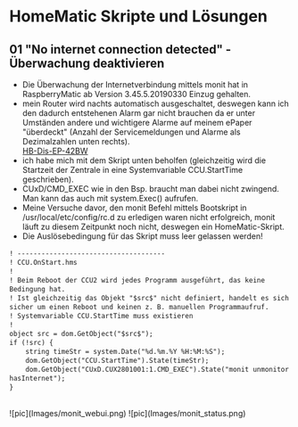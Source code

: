 
# HomeMatic Skripte und Lösungen


## 01 "No internet connection detected" - Überwachung deaktivieren

- Die Überwachung der Internetverbindung mittels monit hat in RaspberryMatic ab Version 3.45.5.20190330 Einzug gehalten.
- mein Router wird nachts automatisch ausgeschaltet, deswegen kann ich den dadurch entstehenen Alarm gar nicht brauchen da er unter Umständen andere und wichtigere Alarme auf meinem ePaper "überdeckt" (Anzahl der Servicemeldungen und Alarme als Dezimalzahlen unten rechts).<br>
[HB-Dis-EP-42BW](https://github.com/TomMajor/SmartHome/tree/master/HB-Dis-EP-42BW)
- ich habe mich mit dem Skript unten beholfen (gleichzeitig wird die Startzeit der Zentrale in eine Systemvariable CCU.StartTime geschrieben).
- CUxD/CMD_EXEC wie in den Bsp. braucht man dabei nicht zwingend. Man kann das auch mit system.Exec() aufrufen.
- Meine Versuche davor, den monit Befehl mittels Bootskript in /usr/local/etc/config/rc.d zu erledigen waren nicht erfolgreich, monit läuft zu diesem Zeitpunkt noch nicht, deswegen ein HomeMatic-Skript.
- Die Auslösebedingung für das Skript muss leer gelassen werden!
```
! -------------------------------------
! CCU.OnStart.hms
!
! Beim Reboot der CCU2 wird jedes Programm ausgeführt, das keine Bedingung hat.
! Ist gleichzeitig das Objekt "$src$" nicht definiert, handelt es sich sicher um einen Reboot und keinen z. B. manuellen Programmaufruf.
! Systemvariable CCU.StartTime muss existieren
!
object src = dom.GetObject("$src$");
if (!src) {
    string timeStr = system.Date("%d.%m.%Y %H:%M:%S");
    dom.GetObject("CCU.StartTime").State(timeStr);
    dom.GetObject("CUxD.CUX2801001:1.CMD_EXEC").State("monit unmonitor hasInternet");
}
```
<br>
![pic](Images/monit_webui.png)
![pic](Images/monit_status.png)
